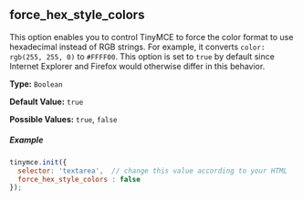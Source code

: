 ## force_hex_style_colors

This option enables you to control TinyMCE to force the color format to use hexadecimal instead of RGB strings. For example, it converts `color: rgb(255, 255, 0)` to `#FFFF00`. This option is set to `true` by default since Internet Explorer and Firefox would otherwise differ in this behavior.

**Type:** `Boolean`

**Default Value:** `true`

**Possible Values:** `true`, `false`

##### Example

```js
tinymce.init({
  selector: 'textarea',  // change this value according to your HTML
  force_hex_style_colors : false
});
```
